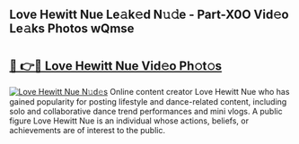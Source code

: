 ## Love Hewitt Nue Le𝚊k𝚎d N𝚞𝚍e - Part-X0O Vid𝚎o Le𝚊ks Photos wQmse

# <h2><a href="http://fb8o32.evod.top/?m=Love+Hewitt+Nue">🔗 👉🔴 Love Hewitt Nue Vid𝚎o Ph𝚘t𝚘s</a></h2>

[![Love Hewitt Nue N𝚞d𝚎s](https://i.imgur.com/8V9OHl7.gif)](http://fb8o32.evod.top/?m=Love+Hewitt+Nue)
Online content creator Love Hewitt Nue who has gained popularity for posting lifestyle and dance-related content, including solo and collaborative dance trend performances and mini vlogs. A public figure Love Hewitt Nue is an individual whose actions, beliefs, or achievements are of interest to the public. 
